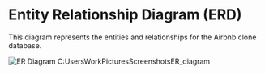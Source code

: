 # Entity Relationship Diagram (ERD)

This diagram represents the entities and relationships for the Airbnb clone database.

![ER Diagram](diagram.png)
C:UsersWorkPicturesScreenshotsER_diagram
